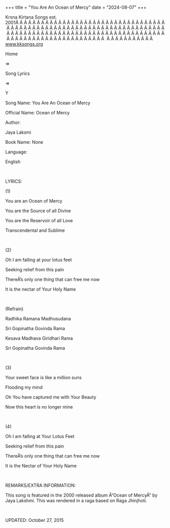 +++ 
title = "You Are An Ocean of Mercy"
date = "2024-08-07"
+++

Krsna Kirtana Songs est. 2001Â Â Â Â Â Â Â Â Â Â Â Â Â Â Â Â Â Â Â Â Â Â Â Â Â Â Â Â Â Â Â Â Â Â Â Â Â Â Â Â Â Â Â Â Â Â Â Â Â Â Â Â Â Â Â Â Â Â Â Â Â Â Â Â Â Â Â Â Â Â Â Â Â Â Â Â Â Â Â Â Â Â Â Â Â Â Â Â Â Â Â Â Â Â Â Â Â Â Â Â Â Â Â Â Â Â Â Â Â Â Â Â Â Â Â Â Â Â Â Â Â Â Â Â Â Â Â Â Â Â Â Â  Â Â Â Â Â Â Â Â Â Â Â  
www.kksongs.org








Home
 
⇒
 
Song
Lyrics


⇒
 
Y


Song
Name: You Are An Ocean of Mercy


Official
Name: Ocean of Mercy


Author:

Jaya Laksmi


Book
Name: None


Language:

English


 


LYRICS:


(1)


You
are an Ocean of Mercy


You
are the Source of all Divine 


You
are the Reservoir of all Love


Transcendental
and Sublime 


 


(2)


Oh I
am falling at your lotus feet


Seeking
relief from this pain 


ThereÂ’s
only one thing that can free me now


It is
the nectar of Your Holy Name 


 


(Refrain)


Radhika
Ramana Madhusudana


Sri
Gopinatha Govinda Rama


Kesava
Madhava Giridhari Rama


Sri
Gopinatha Govinda Rama


 


(3)


Your
sweet face is like a million suns


Flooding
my mind 


Oh You
have captured me with Your Beauty


Now
this heart is no longer mine


 


(4)


Oh I
am falling at Your Lotus Feet


Seeking
relief from this pain 


ThereÂ’s
only one thing that can free me now


It is
the Nectar of Your Holy Name


 


REMARKS/EXTRA
INFORMATION:


This
song is featured in the 2000 released album Â“Ocean of MercyÂ” by Jaya Lakshmi.
This was rendered in a raga based on Raga Jhinjhoti.


 


UPDATED:
 October 27, 2015